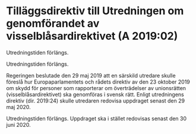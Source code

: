 # Tilläggsdirektiv till Utredningen om genomförandet av visselblåsardirektivet (A 2019:02)

Utredningstiden förlängs.

Utredningstiden förlängs.

Regeringen beslutade den 29 maj 2019 att en särskild utredare skulle föreslå hur Europaparlamentets och rådets direktiv av den 23 oktober 2019 om skydd för personer som rapporterar om överträdelser av unionsrätten (visselblåsardirektivet) ska genomföras i svensk rätt. Enligt utredningens direktiv (dir. 2019:24) skulle utredaren redovisa uppdraget senast den 29 maj 2020.

Utredningstiden förlängs. Uppdraget ska i stället redovisas senast den 30 juni 2020.
